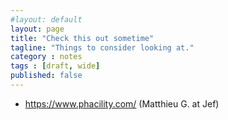 ```yaml
---
#layout: default
layout: page
title: "Check this out sometime"
tagline: "Things to consider looking at."
category : notes
tags : [draft, wide]
published: false
---
```



* <https://www.phacility.com/> (Matthieu G. at Jef)
